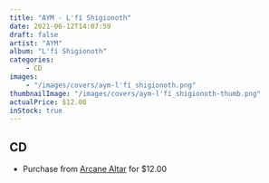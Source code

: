 ```yaml
---
title: "AYM - L'fí Shigionoth"
date: 2021-06-12T14:07:59
draft: false
artist: "AYM"
album: "L'fí Shigionoth"
categories:
    - CD
images:
    - "/images/covers/aym-l'fí_shigionoth.png"
thumbnailImage: "/images/covers/aym-l'fí_shigionoth-thumb.png"
actualPrice: $12.00
inStock: true
---
```


## CD
* Purchase from [Arcane Altar](https://arcanealtar.bigcartel.com/product/aym-l-fi-shigionoth-cd) for $12.00
